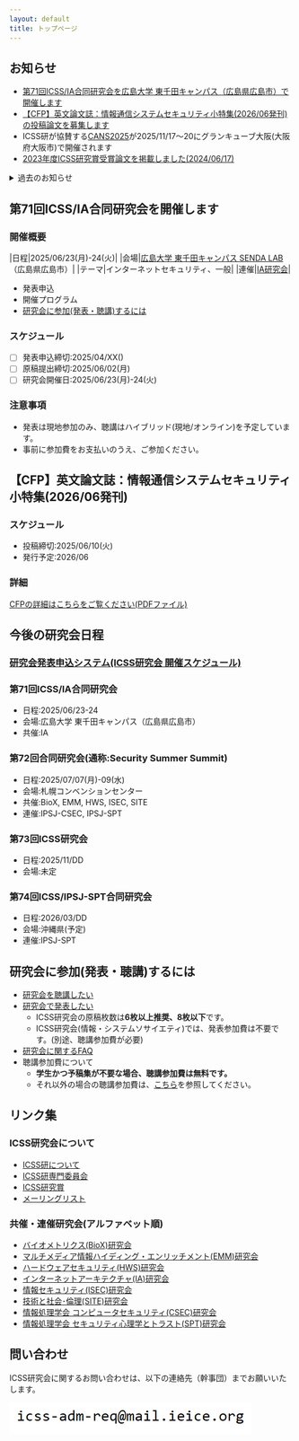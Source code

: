 ```yaml
---
layout: default
title: トップページ
---
```


## お知らせ
- [第71回ICSS/IA合同研究会を広島大学 東千田キャンパス（広島県広島市）で開催します](#%E7%AC%AC71%E5%9B%9Eicssia%E5%90%88%E5%90%8C%E7%A0%94%E7%A9%B6%E4%BC%9A%E3%82%92%E9%96%8B%E5%82%AC%E3%81%97%E3%81%BE%E3%81%99)
- [【CFP】英文論文誌：情報通信システムセキュリティ小特集(2026/06発刊)の投稿論文を募集します](#cfp%E8%8B%B1%E6%96%87%E8%AB%96%E6%96%87%E8%AA%8C%E6%83%85%E5%A0%B1%E9%80%9A%E4%BF%A1%E3%82%B7%E3%82%B9%E3%83%86%E3%83%A0%E3%82%BB%E3%82%AD%E3%83%A5%E3%83%AA%E3%83%86%E3%82%A3%E5%B0%8F%E7%89%B9%E9%9B%86202606%E7%99%BA%E5%88%8A)
- ICSS研が協賛する[CANS2025](https://cy2sec.comm.eng.osaka-u.ac.jp/miyaji-lab/event/cans2025/index.html)が2025/11/17～20にグランキューブ大阪(大阪府大阪市)で開催されます
- [2023年度ICSS研究賞受賞論文を掲載しました(2024/06/17)](award.html)

<details>
<summary>過去のお知らせ</summary>
<div markdown="1">
 - [第70回ICSS/SPT合同研究会(2025年3月:沖縄県那覇市)を開催しました](https://ken.ieice.org/ken/program/index.php?tgs_regid=7d40e0d1fbc823c402c27c393bae23134140f3b86336e69dc2ce7ec212b50b80&tgid=IEICE-ICSS)
 - ICSS研が後援するイベント[NICTサイバーセキュリティシンポジウム2025](https://www.d-wks.net/nict250221/)が開催されました
 - ICSS研が後援する国際会議[MobiSec2024](https://www.manuscriptlink.com/society/kiisc/conference/mobisec2024)が12/17-19に札幌で開催されました
 - [第69回研究会(2024年11月:神奈川県川崎市)を開催しました](https://ken.ieice.org/ken/program/index.php?tgs_regid=4fe41e6d4800ad057d36fb5953d3ef6616391a1566180a1533aedac4d798f8a1&tgid=IEICE-ICSS) 
 - [第68回合同研究会「通称:Security Summer Summit」(2024年7月:北海道札幌市)を開催しました](https://ken.ieice.org/ken/program/index.php?tgs_regid=a235a62f0d6c0e842fbf7480f5b60c882e57a9f722c881fb245e8ec553a2b493&tgid=IEICE-ICSS)
 - [第67回ICSS/IA合同研究会(2024年6月:岡山県岡山市)を開催しました](https://ken.ieice.org/ken/program/index.php?tgs_regid=0efcbb324f8e24f57bdb4f8f7f5f04e5c0b7594aa0032a8855592b2c389451f0&tgid=ICSS)
 - [第66回ICSS/SPT合同研究会(2024年3月:沖縄県恩納村)を開催しました](https://ken.ieice.org/ken/program/index.php?tgs_regid=a625c6a296493252a4f2a9b3f76c0b924d9b37fc6efbfdc33610035332047971&tgid=IEICE-ICSS)
 - ICSS研が協催する[暗号と情報セキュリティシンポジウム2024(SCIS2024)](https://www.iwsec.org/scis/2024/)が開催されました
 - [第65回研究会(2023年11月:石川県金沢市)を開催しました](https://ken.ieice.org/ken/program/index.php?tgs_regid=91320db077704f64057184451e848bb989a473560c14bea1f79efc34a67ae0f0&tgid=IEICE-ICSS)
 - [第64回合同研究会「通称:Security Summer Summit」(2023年7月:北海道札幌市)を開催しました](https://ken.ieice.org/ken/program/index.php?tgs_regid=3d8f0b8b4c5b42e831838e7283fce5e7f479a15b0c31f5a6ce5e9a4a2cd4c966&tgid=IEICE-ICSS)
 - [第63回ICSS/IA合同研究会(2023年6月:佐賀県佐賀市)を開催しました](https://ken.ieice.org/ken/program/index.php?tgs_regid=58f8ecb0eeaad4eacaba3d2d8b7acd75963042fceac1dcae650e83b1909921ac&tgid=IEICE-ICSS)
 - [2022年度ICSS研究賞受賞論文を掲載しました(2023/05/16)](award.html)
 - ICSS研究会Webページをリニューアルしました(2023/05/08)
</div>
</details>

## 第71回ICSS/IA合同研究会を開催します

### 開催概要

|日程|2025/06/23(月)-24(火)|
|会場|[広島大学 東千田キャンパス SENDA LAB](https://www.hiroshima-u.ac.jp/iagcc/ccc/sendalab/sendalab_details)（広島県広島市）|
|テーマ|インターネットセキュリティ、一般|
|連催|[IA研究会](https://www.ieice.org/cs/ia/jpn/doku.php)|


- 発表申込
- 開催プログラム
- [研究会に参加(発表・聴講)するには](#%E7%A0%94%E7%A9%B6%E4%BC%9A%E3%81%AB%E5%8F%82%E5%8A%A0%E7%99%BA%E8%A1%A8%E8%81%B4%E8%AC%9B%E3%81%99%E3%82%8B%E3%81%AB%E3%81%AF)

### スケジュール
- [ ] 発表申込締切:2025/04/XX()
- [ ] 原稿提出締切:2025/06/02(月)
- [ ] 研究会開催日:2025/06/23(月)-24(火)

### 注意事項
- 発表は現地参加のみ、聴講はハイブリッド(現地/オンライン)を予定しています。
- 事前に参加費をお支払いのうえ、ご参加ください。

## 【CFP】英文論文誌：情報通信システムセキュリティ小特集(2026/06発刊)

### スケジュール
- 投稿締切:2025/06/10(火)
- 発行予定:2026/06

### 詳細
[CFPの詳細はこちらをご覧ください(PDFファイル)](2026_6ED.pdf)

## 今後の研究会日程

### [研究会発表申込システム(ICSS研究会 開催スケジュール)](https://www.ieice.org/ken/program/index.php?tgid=ICSS)

### 第71回ICSS/IA合同研究会
- 日程:2025/06/23-24
- 会場:広島大学 東千田キャンパス（広島県広島市）
- 共催:IA

### 第72回合同研究会(通称:Security Summer Summit)
- 日程:2025/07/07(月)-09(水)
- 会場:札幌コンベンションセンター
- 共催:BioX, EMM, HWS, ISEC, SITE
- 連催:IPSJ-CSEC, IPSJ-SPT

### 第73回ICSS研究会
- 日程:2025/11/DD
- 会場:未定

### 第74回ICSS/IPSJ-SPT合同研究会
- 日程:2026/03/DD
- 会場:沖縄県(予定)
- 連催:IPSJ-SPT


## 研究会に参加(発表・聴講)するには
- [研究会を聴講したい](https://www.ieice.org/jpn_r/event/kenkyukai/index.html?id=choko)
- [研究会で発表したい](https://www.ieice.org/jpn_r/event/kenkyukai/index.html?id=happyo)
  - ICSS研究会の原稿枚数は**6枚以上推奨、8枚以下**です。
  - ICSS研究会(情報・システムソサイエティ)では、発表参加費は不要です。(別途、聴講参加費が必要)
- [研究会に関するFAQ](https://www.ieice.org/jpn_r/faq/kenkyuukai.html)
- 聴講参加費について
  - **学生かつ予稿集が不要な場合、聴講参加費は無料です。**
  - それ以外の場合の聴講参加費は、[こちら](https://www.ieice.org/jpn_r/event/kenkyukai/entry_fee.html?id=iss)を参照してください。

## リンク集
### ICSS研究会について
- [ICSS研について](about.html)
- [ICSS研専門委員会](committee.html)
- [ICSS研究賞](award.html)
- [メーリングリスト](ml.html)

### 共催・連催研究会(アルファベット順)
- [バイオメトリクス(BioX)研究会](https://biox.jp/)
- [マルチメディア情報ハイディング・エンリッチメント(EMM)研究会](https://www.ieice.org/iss/emm/)
- [ハードウェアセキュリティ(HWS)研究会](https://www.ieice.org/~hws/top)
- [インターネットアーキテクチャ(IA)研究会](https://www.ieice.org/cs/ia/jpn/doku.php)
- [情報セキュリティ(ISEC)研究会](https://www.ieice.org/~isec/)
- [技術と社会･倫理(SITE)研究会](https://www.ieice.org/~site/)
- [情報処理学会 コンピュータセキュリティ(CSEC)研究会](https://www.iwsec.org/csec/)
- [情報処理学会 セキュリティ心理学とトラスト(SPT)研究会](https://info.spt.ipsj.or.jp/)


## 問い合わせ
ICSS研究会に関するお問い合わせは、以下の連絡先（幹事団）までお願いいたします。

![幹事団](d.PNG)
